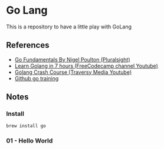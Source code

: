 # Go Lang

This is a repository to have a little play with GoLang

## References

- [Go Fundamentals By Nigel Poulton (Pluralsight)](https://pluralsight.pxf.io/c/1193463/424552/7490?u=https%3A%2F%2Fwww.pluralsight.com%2Fcourses%2Fgo-fundamentals)
- [Learn Golang in 7 hours (FreeCodecamp channel Youtube)](https://www.youtube.com/watch?v=YS4e4q9oBaU)
- [Golang Crash Course (Traversy Media Youtube)](https://www.youtube.com/watch?v=SqrbIlUwR0U)
- [Github go training](https://github.com/go-training/training)

## Notes

### Install

```shell
brew install go
```

### 01 - Hello World
